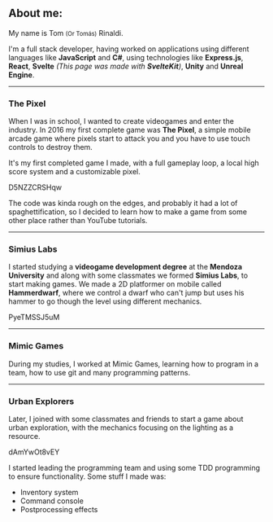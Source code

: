 ﻿## About me:

My name is Tom <small>(Or Tomás)</small> Rinaldi.

I'm a full stack developer, having worked on applications using different languages
like **JavaScript** and **C#**, using technologies like **Express.js**, **React**,
**Svelte** *(This page was made with **SvelteKit**)*, **Unity** and **Unreal Engine**.

---

### The Pixel

When I was in school, I wanted to create videogames and enter the industry. In 2016
my first complete game was **The Pixel**, a simple mobile arcade game where pixels
start to attack you and you have to use touch controls to destroy them.

It's my first completed game I made, with a full gameplay loop, a local high score
system and a customizable pixel.

<youtube>D5NZZCRSHqw</youtube>

The code was kinda rough on the edges, and probably it had a lot of spaghettification,
so I decided to learn how to make a game from some other place rather than YouTube
tutorials.

---

### Simius Labs

I started studying a **videogame development degree** at the **Mendoza University**
and along with some classmates we formed **Simius Labs**, to start making games.
We made a 2D platformer on mobile called **Hammerdwarf**, where we control a dwarf
who can't jump but uses his hammer to go though the level using different mechanics.

<youtube>PyeTMSSJ5uM</youtube>

---

### Mimic Games

During my studies, I worked at Mimic Games, learning how to program in a team, how to
use git and many programming patterns.

---

### Urban Explorers

Later, I joined with some classmates and friends to start a game about urban exploration,
with the mechanics focusing on the lighting as a resource.

<youtube>dAmYwOt8vEY</youtube>

I started leading the programming team and using some TDD programming to ensure
functionality. Some stuff I made was:

* Inventory system
* Command console
* Postprocessing effects
